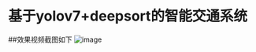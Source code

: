 # 基于yolov7+deepsort的智能交通系统
##效果视频截图如下
![image](https://github.com/crlvrm/yolov7-deepsort-traffic/assets/73382344/f41be87b-370b-42bd-b718-b23d45969263)

